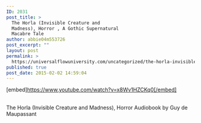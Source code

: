 ```yaml
---
ID: 2031
post_title: >
  The Horla (Invisible Creature and
  Madness), Horror , A Gothic Supernatural
  Macabre Tale
author: abbie04m553726
post_excerpt: ""
layout: post
permalink: >
  https://universalflowuniversity.com/uncategorized/the-horla-invisible-creature-and-madness-horror-a-gothic-supernatural-macabre-tale/
published: true
post_date: 2015-02-02 14:59:04
---
```

[embed]https://www.youtube.com/watch?v=x8Wv1HZCKq0[/embed]</br></br>
<p>The Horla (Invisible Creature and Madness), Horror Audiobook by Guy de Maupassant</p>